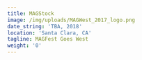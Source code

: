 ```yaml
---
title: MAGStock
image: /img/uploads/MAGWest_2017_logo.png
date_string: 'TBA, 2018'
location: 'Santa Clara, CA'
tagline: MAGFest Goes West
weight: '0'
---
```


